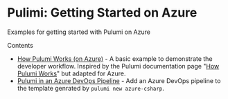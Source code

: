 # Pulimi: Getting Started on Azure

Examples for getting started with Pulumi on Azure

Contents

* [How Pulumi Works (on Azure)][2] - A basic example to demonstrate the developer workflow.  Inspired by the Pulumi documentation page "[How Pulumi Works][1]" but adapted for Azure.
* [Pulumi in an Azure DevOps Pipeline][3] - Add an Azure DevOps pipeline to the template genrated by `pulumi new azure-csharp`.

[1]: https://www.pulumi.com/docs/intro/concepts/how-pulumi-works/
[2]: how-pulumi-works-azure
[3]: pulumi-devops-pipeline